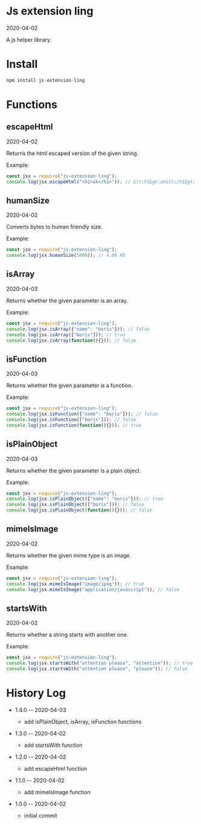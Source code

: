 Js extension ling
===========
2020-04-02

A js helper library.



Install
=======

```js
npm install js-extension-ling
```




Functions
===========

escapeHtml
----------
2020-04-02

Returns the html escaped version of the given string.

Example:

```js
const jsx = require("js-extension-ling");
console.log(jsx.escapeHtml("<h1>ok</h1>")); // &lt;h1&gt;ok&lt;/h1&gt;
```




humanSize
----------
2020-04-02

Converts bytes to human friendly size.

Example:

```js
const jsx = require("js-extension-ling");
console.log(jsx.humanSize(5000)); // 4.88 KB
```


isArray
----------
2020-04-03

Returns whether the given parameter is an array.

Example:

```js
const jsx = require("js-extension-ling");
console.log(jsx.isArray({"name": "boris"})); // false
console.log(jsx.isArray(["boris"])); // true
console.log(jsx.isArray(function(){})); // false
```



isFunction
----------
2020-04-03

Returns whether the given parameter is a function.

Example:

```js
const jsx = require("js-extension-ling");
console.log(jsx.isFunction({"name": "boris"})); // false
console.log(jsx.isFunction(["boris"])); // false
console.log(jsx.isFunction(function(){})); // true
```


isPlainObject
----------
2020-04-03

Returns whether the given parameter is a plain object.

Example:

```js
const jsx = require("js-extension-ling");
console.log(jsx.isPlainObject({"name": "boris"})); // true
console.log(jsx.isPlainObject(["boris"])); // false
console.log(jsx.isPlainObject(function(){})); // false
```


mimeIsImage
----------
2020-04-02

Returns whether the given mime type is an image.

Example:

```js
const jsx = require("js-extension-ling");
console.log(jsx.mimeIsImage("image/jpeg")); // true
console.log(jsx.mimeIsImage("application/javascript")); // false
```



startsWith
----------
2020-04-02

Returns whether a string starts with another one.

Example:

```js
const jsx = require("js-extension-ling");
console.log(jsx.startsWith("attention please", "attention")); // true
console.log(jsx.startsWith("attention please", "please")); // false
```









History Log
=============

- 1.4.0 -- 2020-04-03

    - add isPlainObject, isArray, isFunction functions
    
- 1.3.0 -- 2020-04-02

    - add startsWith function
    
- 1.2.0 -- 2020-04-02

    - add escapeHtml function
    
- 1.1.0 -- 2020-04-02

    - add mimeIsImage function
    
- 1.0.0 -- 2020-04-02

    - initial commit 